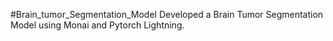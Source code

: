 #Brain_tumor_Segmentation_Model
Developed a Brain Tumor Segmentation Model using Monai and Pytorch Lightning.
